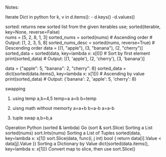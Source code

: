 Notes:

Iterate Dict in python
  for k, v in d.items():
       - d.keys()
       -d.values()

sorted: returns new sorted list from the given iterables
  use; sorted(iterable, key=None, reverse=False)   
  nums = [5, 2, 8, 1, 3]
  sorted_nums = sorted(nums)  # Ascending order # Output: [1, 2, 3, 5, 8]
  sorted_nums_desc = sorted(nums, reverse=True)  # Descending order
  data = [(1, "apple"), (3, "banana"), (2, "cherry")]
  sorted_data = sorted(data, key=lambda x: x[0])  # Sort by first element
  print(sorted_data)  # Output: [(1, 'apple'), (2, 'cherry'), (3, 'banana')]

  data = {"apple": 5, "banana": 2, "cherry": 8}
  sorted_data = dict(sorted(data.items(), key=lambda x: x[1]))  # Ascending by value
  print(sorted_data)  # Output: {'banana': 2, 'apple': 5, 'cherry': 8}



swapping
1. using temp
 a,b=4,5
 temp=a
 a=b
 b=temp

 2. uisng math without memorty
 a=a+b
 b=a-b
 a=a-b

 3. tuple swap
 a,b=b,a


Operation	 Python (sorted & lambda)	Go (sort & sort.Slice)
Sorting a List	sorted(nums)	sort.Ints(nums)
Sorting a List of Tuples	sorted(data, key=lambda x: x[1])	sort.Slice(data, func(i, j int) bool { return data[i].Value < data[j].Value })
Sorting a Dictionary by Value	dict(sorted(data.items(), key=lambda x: x[1]))	Convert map to slice, then use sort.Slice()
